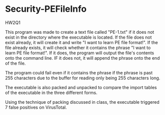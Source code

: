 # Security-PEFileInfo
HW2Q1

This program was made to create a text file called "PE-1.txt" if it does not exist in the directory where the executable is located.
If the file does not exist already, it will create it and write "I want to learn PE file format!". 
If the file already exists, it will check whether it contains the phrase "I want to learn PE file format!". 
If it does, the program will output the file's contents onto the command line. IF it does not, it will append the phrase onto the end of the file. 

The program could fail even if it contains the phrase if the phrase is past 255 characters due to the buffer for reading only being 255 characters long. 

The executable is also packed and unpacked to compare the import tables of the executable in the three different forms. 

Using the technique of packing discussed in class, the executable triggered 7 false positives on VirusTotal. 
